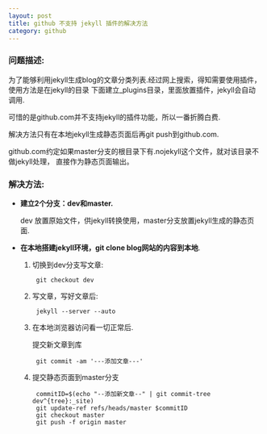 ```yaml
---
layout: post
title: github 不支持 jekyll 插件的解决方法
category: github
---
```


### 问题描述:

为了能够利用jekyll生成blog的文章分类列表.经过网上搜索，得知需要使用插件，使用方法是在jekyll的目录
下面建立_plugins目录，里面放置插件，jekyll会自动调用.

可惜的是github.com并不支持jekyll的插件功能，所以一番折腾白费.

解决方法只有在本地jekyll生成静态页面后再git push到github.com.

github.com约定如果master分支的根目录下有.nojekyll这个文件，就对该目录不做jekyll处理，
直接作为静态页面输出。

### 解决方法:

* __建立2个分支：dev和master.__

   dev 放置原始文件，供jekyll转换使用，master分支放置jekyll生成的静态页面.

* __在本地搭建jekyll环境，git clone blog网站的内容到本地__.

   1. 切换到dev分支写文章:

           git checkout dev

   1. 写文章，写好文章后:

           jekyll --server --auto 

   1. 在本地浏览器访问看一切正常后.

      提交新文章到库

           git commit -am '---添加文章---'

   1. 提交静态页面到master分支

           commitID=$(echo "--添加新文章--" | git commit-tree dev^{tree}:_site)
           git update-ref refs/heads/master $commitID
           git checkout master
           git push -f origin master

